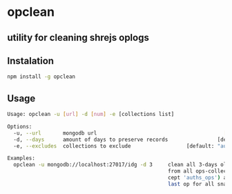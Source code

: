 # opclean

## utility for cleaning shrejs oplogs

## Instalation

```bash
npm install -g opclean
```

## Usage

```bash
Usage: opclean -u [url] -d [num] -e [collections list]

Options:
  -u, --url       mongodb url                                         [required]
  -d, --days      amount of days to preserve records                [default: 7]
  -e, --excludes  collections to exclude                  [default: "auths_ops"]

Examples:
  opclean -u mongodb://localhost:27017/idg -d 3     clean all 3-days old records 
                                                    from all ops-collections (ex
                                                    cept 'auths_ops') and except 
                                                    last op for all snapshots
```          
                                  